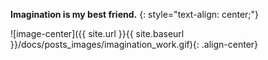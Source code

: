 
**Imagination is my best friend.**
{: style="text-align: center;"}

![image-center]({{ site.url }}{{ site.baseurl }}/docs/posts_images/imagination_work.gif){: .align-center}